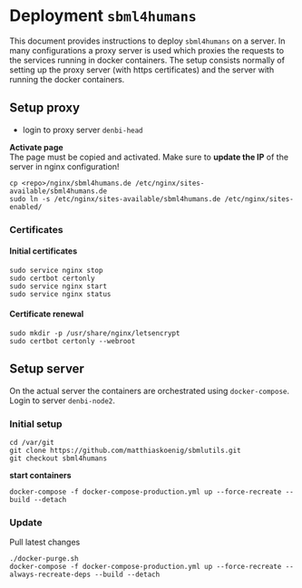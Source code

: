 # Deployment `sbml4humans`
This document provides instructions to deploy `sbml4humans` on a server. In many configurations a proxy server is used which proxies the requests to the services running in docker containers. The setup consists normally of setting up the proxy server (with https certificates) and the server with running the docker containers.
## Setup proxy
- login to proxy server `denbi-head`

**Activate page**  
The page must be copied and activated. Make sure to **update the IP** of the server in nginx configuration!
```
cp <repo>/nginx/sbml4humans.de /etc/nginx/sites-available/sbml4humans.de
sudo ln -s /etc/nginx/sites-available/sbml4humans.de /etc/nginx/sites-enabled/
```

 

### Certificates
#### Initial certificates
```
sudo service nginx stop
sudo certbot certonly
sudo service nginx start
sudo service nginx status
```


#### Certificate renewal
```
sudo mkdir -p /usr/share/nginx/letsencrypt
sudo certbot certonly --webroot
```

## Setup server
On the actual server the containers are orchestrated using `docker-compose`.
Login to server `denbi-node2`.

### Initial setup
```
cd /var/git
git clone https://github.com/matthiaskoenig/sbmlutils.git
git checkout sbml4humans
```

**start containers**
```
docker-compose -f docker-compose-production.yml up --force-recreate --build --detach
```

### Update
Pull latest changes 
```
./docker-purge.sh
docker-compose -f docker-compose-production.yml up --force-recreate --always-recreate-deps --build --detach
```




